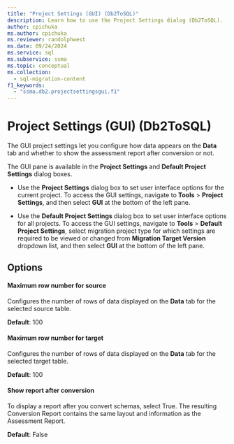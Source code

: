 ```yaml
---
title: "Project Settings (GUI) (Db2ToSQL)"
description: Learn how to use the Project Settings dialog (Db2ToSQL).
author: cpichuka
ms.author: cpichuka
ms.reviewer: randolphwest
ms.date: 09/24/2024
ms.service: sql
ms.subservice: ssma
ms.topic: conceptual
ms.collection:
  - sql-migration-content
f1_keywords:
  - "ssma.db2.projectsettingsgui.f1"
---
```

# Project Settings (GUI) (Db2ToSQL)

The GUI project settings let you configure how data appears on the **Data** tab and whether to show the assessment report after conversion or not.

The GUI pane is available in the **Project Settings** and **Default Project Settings** dialog boxes.

- Use the **Project Settings** dialog box to set user interface options for the current project. To access the GUI settings, navigate to **Tools** > **Project Settings**, and then select **GUI** at the bottom of the left pane.

- Use the **Default Project Settings** dialog box to set user interface options for all projects. To access the GUI settings, navigate to **Tools** > **Default Project Settings**, select migration project type for which settings are required to be viewed or changed from **Migration Target Version** dropdown list, and then select **GUI** at the bottom of the left pane.

## Options

#### Maximum row number for source

Configures the number of rows of data displayed on the **Data** tab for the selected source table.

**Default**: 100

#### Maximum row number for target

Configures the number of rows of data displayed on the **Data** tab for the selected target table.

**Default**: 100

#### Show report after conversion

To display a report after you convert schemas, select True. The resulting Conversion Report contains the same layout and information as the Assessment Report.

**Default**: False
